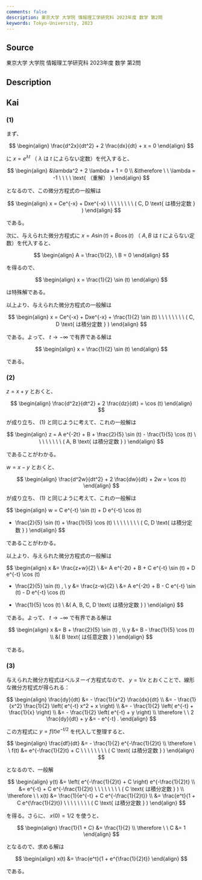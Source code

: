 ```yaml
---
comments: false
description: 東京大学 大学院 情報理工学研究科 2023年度 数学 第2問
keywords: Tokyo-University, 2023
---
```


## **Source**
東京大学 大学院 情報理工学研究科 2023年度 数学 第2問

## **Description**

## **Kai**
### (1)
まず、

$$
\begin{align}
\frac{d^2x}{dt^2} + 2 \frac{dx}{dt} + x = 0
\end{align}
$$

に $x=e^{\lambda t}$ （ $\lambda$ は $t$ によらない定数）を代入すると、

$$
\begin{align}
&\lambda^2 + 2 \lambda + 1 = 0
\\
&\therefore \ \ 
\lambda = -1
\ \ \ \ \text{ （重解） }
\end{align}
$$

となるので、この微分方程式の一般解は

$$
\begin{align}
x = Ce^{-x} + Dxe^{-x}
\ \ \ \ \ \ \ \ ( C, D \text{ は積分定数 } )
\end{align}
$$

である。

次に、与えられた微分方程式に
$x = A \sin (t) + B \cos (t)$ （ $A,B$ は $t$ によらない定数）を代入すると、

$$
\begin{align}
A = \frac{1}{2}, \ B = 0
\end{align}
$$

を得るので、

$$
\begin{align}
x = \frac{1}{2} \sin (t)
\end{align}
$$

は特殊解である。

以上より、与えられた微分方程式の一般解は

$$
\begin{align}
x = Ce^{-x} + Dxe^{-x} + \frac{1}{2} \sin (t)
\ \ \ \ \ \ \ \ ( C, D \text{ は積分定数 } )
\end{align}
$$

である。よって、 $t \to - \infty$ で有界である解は

$$
\begin{align}
x = \frac{1}{2} \sin (t)
\end{align}
$$

である。

### (2)
$z=x+y$ とおくと、

$$
\begin{align}
\frac{d^2z}{dt^2} + 2 \frac{dz}{dt} = \cos (t)
\end{align}
$$

が成り立ち、 (1) と同じように考えて、これの一般解は

$$
\begin{align}
z = A e^{-2t} + B + \frac{2}{5} \sin (t) - \frac{1}{5} \cos (t)
\ \ \ \ \ \ \ \ ( A, B \text{ は積分定数 } )
\end{align}
$$

であることがわかる。

$w=x-y$ とおくと、

$$
\begin{align}
\frac{d^2w}{dt^2} + 2 \frac{dw}{dt} + 2w = \cos (t)
\end{align}
$$

が成り立ち、 (1) と同じように考えて、これの一般解は

$$
\begin{align}
w = C e^{-t} \sin (t) + D e^{-t} \cos (t)
+ \frac{2}{5} \sin (t) + \frac{1}{5} \cos (t)
\ \ \ \ \ \ \ \ ( C, D \text{ は積分定数 } )
\end{align}
$$

であることがわかる。

以上より、与えられた微分方程式の一般解は

$$
\begin{align}
x
&= \frac{z+w}{2}
\\
&= A e^{-2t} + B + C e^{-t} \sin (t) + D e^{-t} \cos (t)
+ \frac{2}{5} \sin (t)
, \\
y
&= \frac{z-w}{2}
\\
&= A e^{-2t} + B - C e^{-t} \sin (t) - D e^{-t} \cos (t)
- \frac{1}{5} \cos (t)
\\
&( A, B, C, D \text{ は積分定数 } )
\end{align}
$$

である。よって、 $t \to - \infty$ で有界である解は

$$
\begin{align}
x
&= B + \frac{2}{5} \sin (t)
, \\
y
&= B - \frac{1}{5} \cos (t)
\\
&( B \text{ は任意定数 } )
\end{align}
$$

である。

### (3)
与えられた微分方程式はベルヌーイ方程式なので、
$y = 1/x$ とおくことで、線形な微分方程式が得られる：

$$
\begin{align}
\frac{dy}{dt}
&= - \frac{1}{x^2} \frac{dx}{dt}
\\
&= - \frac{1}{x^2} \frac{1}{2} \left( e^{-t} x^2 + x \right)
\\
&= - \frac{1}{2} \left( e^{-t} + \frac{1}{x} \right)
\\
&= - \frac{1}{2} \left( e^{-t} + y \right)
\\
\therefore \ \ 
2 \frac{dy}{dt} + y &= - e^{-t}
.
\end{align}
$$

この方程式に $y=f(t)e^{-t/2}$ を代入して整理すると、

$$
\begin{align}
\frac{df}{dt} &= - \frac{1}{2} e^{-\frac{1}{2}t}
\\
\therefore \ \ 
f(t) &= e^{-\frac{1}{2}t} + C
\ \ \ \ \ \ \ \ ( C \text{ は積分定数 } )
\end{align}
$$

となるので、一般解

$$
\begin{align}
y(t)
&= \left( e^{-\frac{1}{2}t} + C \right) e^{-\frac{1}{2}t}
\\
&= e^{-t} + C e^{-\frac{1}{2}t}
\ \ \ \ \ \ \ \ ( C \text{ は積分定数 } )
\\
\therefore \ \ 
x(t)
&= \frac{1}{e^{-t} + C e^{-\frac{1}{2}t}}
\\
&= \frac{e^t}{1 + C e^{\frac{1}{2}t}}
\ \ \ \ \ \ \ \ ( C \text{ は積分定数 } )
\end{align}
$$

を得る。さらに、 $x(0)=1/2$ を使うと、

$$
\begin{align}
\frac{1}{1 + C} &= \frac{1}{2}
\\
\therefore \ \ 
C &= 1
\end{align}
$$

となるので、求める解は

$$
\begin{align}
x(t)
&= \frac{e^t}{1 + e^{\frac{1}{2}t}}
\end{align}
$$

である。